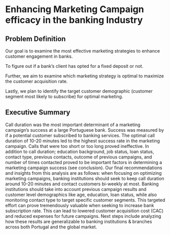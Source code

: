 # Enhancing Marketing Campaign efficacy in the banking Industry

## Problem Definition
Our goal is to examine the most effective marketing strategies to enhance customer engagement in banks.

To figure out if a bank’s client has opted for a fixed deposit or not.

Further, we aim to examine which marketing strategy is optimal to maximize the customer acquisition rate.

Lastly, we plan to identify the target customer demographic (customer segment most likely to subscribe) for optimal marketing.

## Executive Summary
Call duration was the most important determinant of a marketing campaign’s success at a large Portuguese bank. Success was measured by if a potential customer subscribed to banking services. The optimal call duration of 10-20 minutes led to the highest success rate in the marketing campaign. Calls that were too short or too long proved ineffective. In addition to call duration; education background, job status, loan status, contact type, previous contacts, outcome of previous campaigns, and number of times contacted proved to be important factors in determining a marketing campaign success (see conclusion). Our final recommendations and insights from this analysis are as follows: when focusing on optimizing marketing campaigns, banking institutions should seek to keep call duration around 10-20 minutes and contact customers bi-weekly at most. Banking institutions should take into account previous campaign results and customer level demographics like age, education, loan status, while also monitoring contact type to target specific customer segments. This targeted effort can prove tremendously valuable when seeking to increase bank subscription rate. This can lead to lowered customer acquisition cost (CAC) and reduced expenses for future campaigns. Next steps include analyzing how these results are generalizable to banking institutions & branches across both Portugal and the global market.

